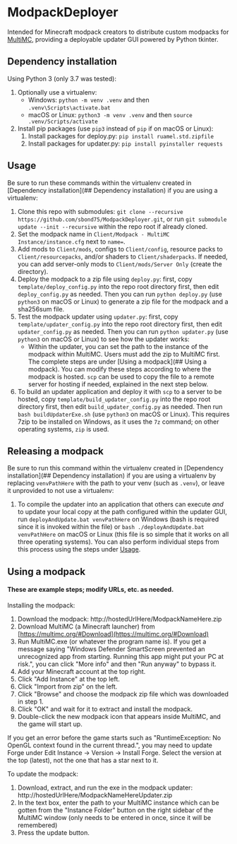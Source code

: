 # ModpackDeployer

Intended for Minecraft modpack creators to distribute custom modpacks for [MultiMC](https://multimc.org/), providing a deployable updater GUI powered by Python tkinter.

## Dependency installation

Using Python 3 (only 3.7 was tested):
1. Optionally use a virtualenv:
   - Windows: `python -m venv .venv` and then `.venv\Scripts\activate.bat`
   - macOS or Linux: `python3 -m venv .venv` and then `source .venv/Scripts/activate`
2. Install pip packages (use `pip3` instead of `pip` if on macOS or Linux):
   1. Install packages for deploy.py: `pip install ruamel.std.zipfile`
   2. Install packages for updater.py: `pip install pyinstaller requests`

## Usage

Be sure to run these commands within the virtualenv created in [Dependency installation](## Dependency installation) if you are using a virtualenv:
1. Clone this repo with submodules: `git clone --recursive https://github.com/sbond75/ModpackDeployer.git`, or run `git submodule update --init --recursive` within the repo root if already cloned.
2. Set the modpack name in `Client/Modpack - MultiMC Instance/instance.cfg` next to `name=`.
3. Add mods to `Client/mods`, configs to `Client/config`, resource packs to `Client/resourcepacks`, and/or shaders to `Client/shaderpacks`. If needed, you can add server-only mods to `Client/mods/Server Only` (create the directory).
4. Deploy the modpack to a zip file using `deploy.py`: first, copy `template/deploy_config.py` into the repo root directory first, then edit `deploy_config.py` as needed. Then you can run `python deploy.py` (use `python3` on macOS or Linux) to generate a zip file for the modpack and a sha256sum file.
5. Test the modpack updater using `updater.py`: first, copy `template/updater_config.py` into the repo root directory first, then edit `updater_config.py` as needed. Then you can run `python updater.py` (use `python3` on macOS or Linux) to see how the updater works:
   - Within the updater, you can set the path to the instance of the modpack within MultiMC. Users must add the zip to MultiMC first. The complete steps are under [Using a modpack](## Using a modpack). You can modify these steps according to where the modpack is hosted. `scp` can be used to copy the file to a remote server for hosting if needed, explained in the next step below.
6. To build an updater application and deploy it with `scp` to a server to be hosted, copy `template/build_updater_config.py` into the repo root directory first, then edit `build_updater_config.py` as needed. Then run `bash buildUpdaterExe.sh` (use `python3` on macOS or Linux). This requires 7zip to be installed on Windows, as it uses the `7z` command; on other operating systems, `zip` is used.

## Releasing a modpack

Be sure to run this command within the virtualenv created in [Dependency installation](## Dependency installation) if you are using a virtualenv by replacing `venvPathHere` with the path to your venv (such as `.venv`), or leave it unprovided to not use a virtualenv:
1. To compile the updater into an application that others can execute *and* to update your local copy at the path configured within the updater GUI, run `deployAndUpdate.bat venvPathHere` on Windows (bash is required since it is invoked within the file) or `bash ./deployAndUpdate.bat venvPathHere` on macOS or Linux (this file is so simple that it works on all three operating systems). You can also perform individual steps from this process using the steps under [Usage](##Usage).

## Using a modpack

#### These are example steps; modify URLs, etc. as needed.

Installing the modpack:
1. Download the modpack: http://hostedUrlHere/ModpackNameHere.zip
2. Download MultiMC (a Minecraft launcher) from [https://multimc.org/#Download](https://multimc.org/#Download)
3. Run MultiMC.exe (or whatever the program name is). If you get a message saying "Windows Defender SmartScreen prevented an unrecognized app from starting. Running this app might put your PC at risk.", you can click "More info" and then "Run anyway" to bypass it.
4. Add your Minecraft account at the top right.
5. Click "Add Instance" at the top left.
6. Click "Import from zip" on the left.
7. Click "Browse" and choose the modpack zip file which was downloaded in step 1.
8. Click "OK" and wait for it to extract and install the modpack.
9. Double-click the new modpack icon that appears inside MultiMC, and the game will start up.

If you get an error before the game starts such as "RuntimeException: No OpenGL context found in the current thread.", you may need to update Forge under Edit Instance -> Version -> Install Forge. Select the version at the top (latest), not the one that has a star next to it.

To update the modpack:
1. Download, extract, and run the exe in the modpack updater: http://hostedUrlHere/ModpackNameHereUpdater.zip
2. In the text box, enter the path to your MultiMC instance which can be gotten from the "Instance Folder" button on the right sidebar of the MultiMC window (only needs to be entered in once, since it will be remembered)
3. Press the update button.
